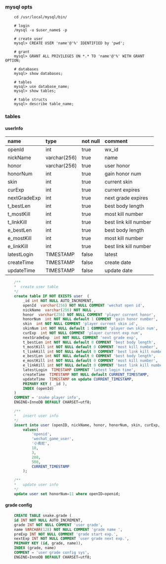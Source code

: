 ### mysql opts

````shell
    cd /usr/local/mysql/bin/

    # login
    /mysql -u $user_name$ -p

    # create user
    mysql> CREATE USER 'name'@'%' IDENTIFIED by 'pwd';

    # grant
    mysql> GRANT ALL PRIVILEGES ON *.* TO 'name'@'%' WITH GRANT OPTION;

    # databases
    mysql> show databases;

    # tables
    mysql> use database_name;
    mysql> show tables;

    # table structs
    mysql> describe table_name;
````

### tables 

#### userInfo


|name               |type           |not null       |comment                |
|:-                 |:-             |:-             |:-                     |
|openId             |int            |true           |wx_id                  |
|nickName           |varchar(256)   |true           |name                   |
|honor              |varchar(256)   |true           |user honor             |
|honorNum           |int            |true           |gain honor num         |
|skin               |int            |true           |current skin           |
|curExp             |int            |true           |current expires        |
|nextGradeExp       |int            |true           |next grade expires     |
|t_bestLen          |int            |true           |best body length       |
|t_mostKill         |int            |true           |most kill number       |
|t_linkKill         |int            |true           |best link kill number  |
|e_bestLen          |int            |true           |best body length       |
|e_mostKill         |int            |true           |most kill number       |
|e_linkKill         |int            |true           |best link kill number  |
|latestLogin        |TIMESTAMP      |false          |latest                 |
|createTime         |TIMESTAMP      |false          |create date            |
|updateTime         |TIMESTAMP      |false          |update date            |


```sql
    /**
    *  create user table 
    */
    create table IF NOT EXISTS user  (
        _id int NOT NULL AUTO_INCREMENT,
        openId  varchar(256) NOT NULL COMMENT 'wechat open id',
        nickName  varchar(256) NOT NULL ,
        honor  varchar(256) NOT NULL COMMENT 'player current honor',
        honorNum  int NOT NULL default 1 COMMENT 'gain honor number',
        skin  int NOT NULL COMMENT 'player current skin id',
        skinNum int NOT NULL default 1 COMMENT 'player own skin num',
        curExp  int NOT NULL COMMENT 'player current exp num',
        nextGradeExp  int NOT NULL COMMENT 'next grade exp',
        t_bestLen int NOT NULL default 0 COMMENT 'best body length',
        t_mostKill int NOT NULL default 0 COMMENT 'most kill number',
        t_linkKill int NOT NULL default 0 COMMENT 'best link kill number',
        e_bestLen int NOT NULL default 0 COMMENT 'best body length',
        e_mostKill int NOT NULL default 0 COMMENT 'most kill number',
        e_linkKill int NOT NULL default 0 COMMENT 'best link kill number',
        latestLogin  TIMESTAMP COMMENT 'latest login time',
        createTime  TIMESTAMP NOT NULL default CURRENT_TIMESTAMP,
        updateTime  TIMESTAMP on update CURRENT_TIMESTAMP,
        PRIMARY KEY ( _id ),
        INDEX (openId)
    ) 
    COMMENT = 'snake player info',
    ENGINE=InnoDB DEFAULT CHARSET=utf8;

    /**
    *   insert user info 
    */
    insert into user (openID, nickName, honor, honorNum, skin, curExp, nextGradeExp, latestLogin)  
        values(
            'openid', 
            'wechat_game_user', 
            '小青蛇', 
            10, 
            3, 
            288, 
            500, 
            CURRENT_TIMESTAMP
        );

    /**
    *   update user info
    */
    update user set honorNum=11 where openID=openid;
```


#### grade config

````sql
    CREATE TABLE snake.grade (
    id INT NOT NULL AUTO_INCREMENT,
    grade INT NOT NULL COMMENT 'user grade',
    name VARCHAR(128) NOT NULL COMMENT 'grade name ',
    preExp INT NOT NULL COMMENT 'grade start exp.',
    nextExp INT NOT NULL COMMENT 'user grade next exp.',
    PRIMARY KEY (id, grade, name)),
    INDEX (grade, name)
    COMMENT = 'user grade config sys',
    ENGINE=InnoDB DEFAULT CHARSET=utf8;

````

